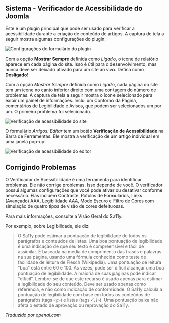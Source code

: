 <!-- Filename: jdocmanual?manual=user&heading=performance&filename=accessibility-checker.md / Display title: Verificador de Acessibilidade  -->

## Sistema - Verificador de Acessibilidade do Joomla

Este é um plugin principal que pode ser usado para verificar a acessibilidade durante a criação de conteúdo de artigos. A captura de tela a seguir mostra algumas configurações do plugin:

![Configurações do formulário do plugin](../../../en/images/performance/performance-jooa11y-plugin-form.png)

Com a opção **Mostrar Sempre** definida como *Ligado*, o ícone de relatório aparece em cada página do site. Isso é útil para o desenvolvimento, mas nunca deve ser deixado ativado para um site ao vivo. Defina como **Desligado**!

Com a opção *Mostrar Sempre* definida como *Ligado*, cada página do site tem um ícone no canto inferior direito com uma contagem do número de problemas. A captura de tela a seguir mostra o ícone selecionado para exibir um painel de informações. Inclui um Contorno da Página, comentários de Legibilidade e Avisos, que podem ser selecionados um por um. O primeiro problema foi selecionado.

![Verificação de acessibilidade do site](../../../en/images/performance/performance-jooa11y-site-display.png)

O formulário *Artigos: Editar* tem um botão **Verificação de Acessibilidade** na Barra de Ferramentas. Ele mostra a verificação de um artigo individual em uma janela pop-up:

![Verificação de acessibilidade do editor](../../../en/images/performance/performance-jooa11y-admin-display.png)

## Corrigindo Problemas

O Verificador de Acessibilidade é uma ferramenta para identificar problemas. Ele não corrige problemas. Isso depende de você. O verificador possui algumas configurações que você pode ativar ou desativar conforme necessário. Elas incluem Contraste, Rótulos de Formulários, Links (Avançado) AAA, Legibilidade AAA, Modo Escuro e Filtro de Cores com simulação de quatro tipos de visão de cores defeituosas.

Para mais informações, consulte a Visão Geral do Sa11y.

Por exemplo, sobre Legibilidade, ele diz:

> O Sa11y pode estimar a pontuação de legibilidade de todos os parágrafos e conteúdos de listas. Uma boa pontuação de legibilidade é uma indicação de que seu texto é compreensível e fácil de assimilar. É baseada na média de comprimento das frases e palavras na sua página, usando uma fórmula conhecida como teste de facilidade de leitura de Flesch (Wikipedia). Uma pontuação de leitura "boa" está entre 60 e 100. Às vezes, pode ser difícil alcançar uma boa pontuação de legibilidade. A maioria de suas páginas pode indicar "difícil". Lembre-se de que este recurso é usado apenas para estimar a legibilidade do seu conteúdo. Deve ser usado apenas como referência, e não como indicação de conformidade. O Sa11y calcula a pontuação de legibilidade com base em todos os conteúdos de parágrafos (tags `<p>`) e listas (tags `<li>`). Uma pontuação baixa não afeta o estado de aprovação ou reprovação do Sa11y.

*Traduzido por openai.com*

